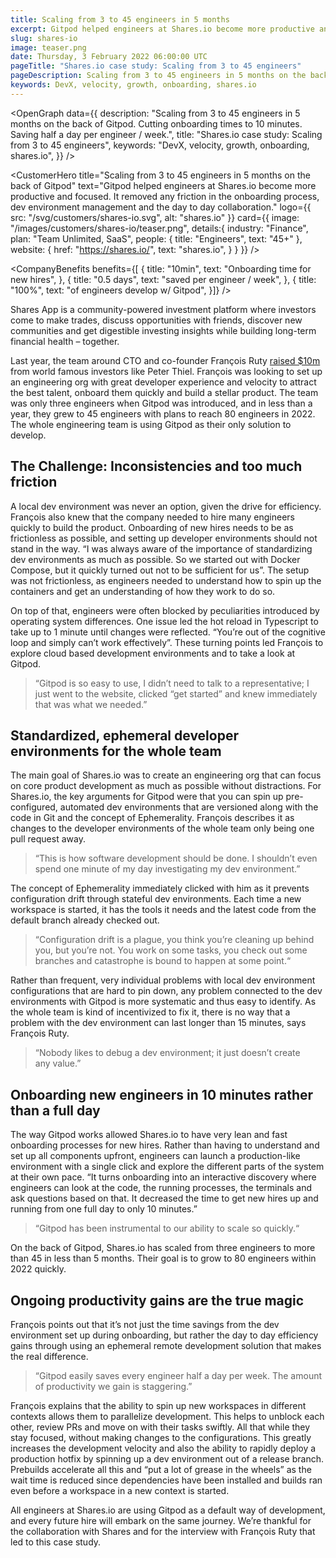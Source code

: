 ```yaml
---
title: Scaling from 3 to 45 engineers in 5 months
excerpt: Gitpod helped engineers at Shares.io become more productive and focused. It cut the onboarding process for new hires down to 10 minutes. Gitpod also removed any friction in dev environment management and  day to day collaboration, saving every engineer half a day per week.
slug: shares-io
image: teaser.png
date: Thursday, 3 February 2022 06:00:00 UTC
pageTitle: "Shares.io case study: Scaling from 3 to 45 engineers"
pageDescription: Scaling from 3 to 45 engineers in 5 months on the back of Gitpod. Cutting onboarding times to 10 minutes. Saving half a day per engineer / week.
keywords: DevX, velocity, growth, onboarding, shares.io
---
```


<script lang="ts" context="module">
  export const prerender = true;
</script>

<script lang="ts">
	import CustomerHero from "$lib/components/customers/customer-hero.svelte";
	import CompanyBenefits from "$lib/components/customers/company-benefits.svelte";
	import Section from "$lib/components/section.svelte";
	import Story from "$lib/components/customers/story.svelte";
	import Quote from "$lib/components/quote.svelte";
  	import OpenGraph from "$lib/components/open-graph.svelte";
</script>

<OpenGraph
data={{
    description:
      "Scaling from 3 to 45 engineers in 5 months on the back of Gitpod. Cutting onboarding times to 10 minutes. Saving half a day per engineer / week.",
    title: "Shares.io case study: Scaling from 3 to 45 engineers",
    keywords: "DevX, velocity, growth, onboarding, shares.io",
  }}
/>

<CustomerHero
title="Scaling from 3 to 45 engineers in 5 months on the back of Gitpod"
text="Gitpod helped engineers at Shares.io become more productive and focused. It removed any friction in the onboarding process, dev environment management and the day to day collaboration."
logo={{
		src: "/svg/customers/shares-io.svg",
		alt: "shares.io"
	}}
card={{
		image: "/images/customers/shares-io/teaser.png",
		details:{
			industry: "Finance",
			plan: "Team Unlimited, SaaS",
			people: {
				title: "Engineers",
				text: "45+"
			},
			website: {
				href: "https://shares.io/",
				text: "shares.io",
			}
		}
	}}
/>

<CompanyBenefits
benefits={[
{
title: "10min",
text: "Onboarding time for new hires",
},
{
title: "0.5 days",
text: "saved per engineer / week",
},
{
title: "100%",
text: "of engineers develop w/ Gitpod",
}]}
/>

<Section>
	<Quote
		quote="Gitpod has been instrumental to our ability to scale&nbsp;so&nbsp;quickly."
		author={{
			name: "François Ruty",
			jobTitle: "CTO at Shares.io",
		}}
	/>
</Section>

<Story bannerImg="/images/customers/shares-io/banner.png" text="Scaling from 3 to 45 engineers in 5 months on the back of Gitpod">

Shares App is a community-powered investment platform where investors come to make trades, discuss opportunities with friends, discover new communities and get digestible investing insights while building long-term financial health – together.

Last year, the team around CTO and co-founder François Ruty [raised $10m](https://techcrunch.com/2021/08/25/shares-is-a-new-stock-trading-app-with-a-focus-on-social-features/) from world famous investors like Peter Thiel. François was looking to set up an engineering org with great developer experience and velocity to attract the best talent, onboard them quickly and build a stellar product. The team was only three engineers when Gitpod was introduced, and in less than a year, they grew to 45 engineers with plans to reach 80 engineers in 2022. The whole engineering team is using Gitpod as their only solution to develop.

## The Challenge: Inconsistencies and too much friction

A local dev environment was never an option, given the drive for efficiency. François also knew that the company needed to hire many engineers quickly to build the product. Onboarding of new hires needs to be as frictionless as possible, and setting up developer environments should not stand in the way. “I was always aware of the importance of standardizing dev environments as much as possible. So we started out with Docker Compose, but it quickly turned out not to be sufficient for us”.
The setup was not frictionless, as engineers needed to understand how to spin up the containers and get an understanding of how they work to do so.

On top of that, engineers were often blocked by peculiarities introduced by operating system differences. One issue led the hot reload in Typescript to take up to 1 minute until changes were reflected. “You’re out of the cognitive loop and simply can’t work effectively”. These turning points led François to explore cloud based development environments and to take a look at Gitpod.

> “Gitpod is so easy to use, I didn’t need to talk to a representative; I just went to the website, clicked “get started” and knew immediately that was what we needed.”

## Standardized, ephemeral developer environments for the whole team

The main goal of Shares.io was to create an engineering org that can focus on core product development as much as possible without distractions. For Shares.io, the key arguments for Gitpod were that you can spin up pre-configured, automated dev environments that are versioned along with the code in Git and the concept of Ephemerality. François describes it as changes to the developer environments of the whole team only being one pull request away.

> “This is how software development should be done. I shouldn’t even spend one minute of my day investigating my dev environment.”

The concept of Ephemerality immediately clicked with him as it prevents configuration drift through stateful dev environments. Each time a new workspace is started, it has the tools it needs and the latest code from the default branch already checked out.

> “Configuration drift is a plague, you think you’re cleaning up behind you, but you’re not. You work on some tasks, you check out some branches and catastrophe is bound to happen at some point.“

Rather than frequent, very individual problems with local dev environment configurations that are hard to pin down, any problem connected to the dev environments with Gitpod is more systematic and
thus easy to identify. As the whole team is kind of incentivized to fix it, there is no way that a problem with the dev environment can last longer than 15 minutes, says François Ruty.

> “Nobody likes to debug a dev environment; it just doesn’t create any&nbsp;value.”

## Onboarding new engineers in 10 minutes rather than a full day

The way Gitpod works allowed Shares.io to have very lean and fast onboarding processes for new hires. Rather than having to understand and set up all components upfront, engineers can launch a production-like environment with a single click and explore the different parts of the system at their own pace. “It turns onboarding into an interactive discovery where engineers can look at the code, the running processes, the terminals and ask questions based on that. It decreased the time to get new hires up and running from one full day to only 10 minutes.”

> “Gitpod has been instrumental to our ability to scale so&nbsp;quickly.“

On the back of Gitpod, Shares.io has scaled from three engineers to more than 45 in less than 5 months. Their goal is to grow to 80 engineers within 2022 quickly.

## Ongoing productivity gains are the true magic

François points out that it’s not just the time savings from the dev environment set up during onboarding, but rather the day to day efficiency gains through using an ephemeral remote development solution that makes the real difference.

> “Gitpod easily saves every engineer half a day per week. The amount of productivity we gain is&nbsp;staggering.”

François explains that the ability to spin up new workspaces in different contexts allows them to parallelize development. This helps to unblock each other, review PRs and move on with their tasks swiftly. All that while they stay focused, without making changes to the configurations. This greatly increases the development velocity and also the ability to rapidly deploy a production hotfix by spinning up a dev environment out of a release branch. Prebuilds accelerate all this and “put a lot of grease in the wheels” as the wait time is reduced since dependencies have been installed and builds ran even before a workspace in a new context is started.

All engineers at Shares.io are using Gitpod as a default way of development, and every future hire will embark on the same journey. We’re thankful for the collaboration with Shares and for the interview with François Ruty that led to this case study.

</Story>
